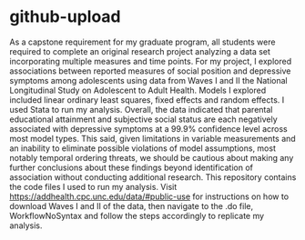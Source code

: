 # github-upload
As a capstone requirement for my graduate program, all students were required to complete an original research project analyzing a data set incorporating multiple measures and time points. For my project, I explored associations between reported measures of social position and depressive symptoms among adolescents using data from Waves I and II the National Longitudinal Study on Adolescent to Adult Health. Models I explored included linear ordinary least squares, fixed effects and random effects. I used Stata to run my analysis. 
Overall, the data indicated that parental educational attainment and subjective social status are each negatively associated with depressive symptoms at a 99.9% confidence level across most model types. This said, given limitations in variable measurements and an inability to eliminate possible violations of model assumptions, most notably temporal ordering threats, we should be cautious about making any further conclusions about these findings beyond identification of association without conducting additional research.
This repository contains the code files I used to run my analysis. Visit https://addhealth.cpc.unc.edu/data/#public-use for instructions on how to download Waves I and II of the data, then navigate to the .do file, WorkflowNoSyntax and follow the steps accordingly to replicate my analysis.

